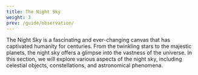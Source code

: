 ```yaml
---
title: The Night Sky
weight: 3
prev: /guide/observation/
---
```


The Night Sky is a fascinating and ever-changing canvas that has captivated humanity for centuries. From the twinkling stars to the majestic planets, the night sky offers a glimpse into the vastness of the universe. In this section, we will explore various aspects of the night sky, including celestial objects, constellations, and astronomical phenomena.
